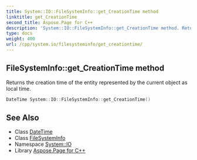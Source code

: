 ```yaml
---
title: System::IO::FileSystemInfo::get_CreationTime method
linktitle: get_CreationTime
second_title: Aspose.Page for C++
description: 'System::IO::FileSystemInfo::get_CreationTime method. Returns the creation time of the entity represented by the current object as local time in C++.'
type: docs
weight: 400
url: /cpp/system.io/filesysteminfo/get_creationtime/
---
```

## FileSystemInfo::get_CreationTime method


Returns the creation time of the entity represented by the current object as local time.

```cpp
DateTime System::IO::FileSystemInfo::get_CreationTime()
```

## See Also

* Class [DateTime](../../../system/datetime/)
* Class [FileSystemInfo](../)
* Namespace [System::IO](../../)
* Library [Aspose.Page for C++](../../../)
